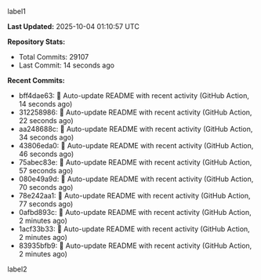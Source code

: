 
label1 
<!-- ACTIVITY_START -->
**Last Updated:** 2025-10-04 01:10:57 UTC

**Repository Stats:**
- Total Commits: 29107
- Last Commit: 14 seconds ago

**Recent Commits:**
- bff4dae63: 🤖 Auto-update README with recent activity (GitHub Action, 14 seconds ago)
- 312258986: 🤖 Auto-update README with recent activity (GitHub Action, 22 seconds ago)
- aa248688c: 🤖 Auto-update README with recent activity (GitHub Action, 34 seconds ago)
- 43806eda0: 🤖 Auto-update README with recent activity (GitHub Action, 46 seconds ago)
- 75abec83e: 🤖 Auto-update README with recent activity (GitHub Action, 57 seconds ago)
- 080e49a9d: 🤖 Auto-update README with recent activity (GitHub Action, 70 seconds ago)
- 78e242aa1: 🤖 Auto-update README with recent activity (GitHub Action, 77 seconds ago)
- 0afbd893c: 🤖 Auto-update README with recent activity (GitHub Action, 2 minutes ago)
- 1acf33b33: 🤖 Auto-update README with recent activity (GitHub Action, 2 minutes ago)
- 83935bfb9: 🤖 Auto-update README with recent activity (GitHub Action, 2 minutes ago)
<!-- ACTIVITY_END -->

label2
